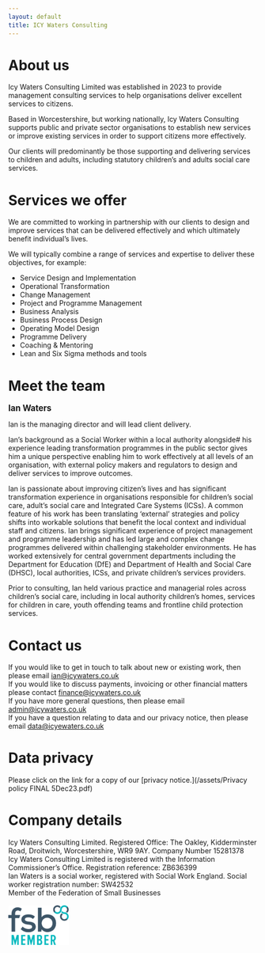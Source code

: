```yaml
---
layout: default
title: ICY Waters Consulting
---
```


# About us

Icy Waters Consulting Limited was established in 2023 to provide management consulting services to help organisations deliver excellent services to citizens. <br>

Based in Worcestershire, but working nationally, Icy Waters Consulting supports public and private sector organisations to establish new services or improve existing services in order to support citizens more effectively. <br>

Our clients will predominantly be those supporting and delivering services to children and adults, including statutory children’s and adults social care services.

# Services we offer

We are committed to working in partnership with our clients to design and improve services that can be delivered effectively and which ultimately benefit individual’s lives.<br>

We will typically combine a range of services and expertise to deliver these objectives, for example:

* Service Design and Implementation
* Operational Transformation
* Change Management
* Project and Programme Management
* Business Analysis
* Business Process Design
* Operating Model Design
* Programme Delivery
* Coaching & Mentoring
* Lean and Six Sigma methods and tools

# Meet the team

<span style="font-size:1.2em;"><strong>Ian Waters</strong></span>


Ian is the managing director and will lead client delivery.<br>

Ian’s background as a Social Worker within a local authority alongside# his experience leading transformation programmes in the public sector gives him a unique perspective enabling him to work effectively at all levels of an organisation, with external policy makers and regulators to design and deliver services to improve outcomes.<br> 

Ian is passionate about improving citizen’s lives and has significant transformation experience in organisations responsible for children’s social care, adult’s social care and Integrated Care Systems (ICSs). A common feature of his work has been translating ‘external’ strategies and policy shifts into workable solutions that benefit the local context and individual staff and citizens. 
Ian brings significant experience of project management and programme leadership and has led large and complex change programmes delivered within challenging stakeholder environments. He has worked extensively for central government departments including the Department for Education (DfE) and Department of Health and Social Care (DHSC), local authorities, ICSs, and private children’s services providers. <br>

Prior to consulting, Ian held various practice and managerial roles across children’s social care, including in local authority children’s homes, services for children in care, youth offending teams and frontline child protection services. 

# Contact us

If you would like to get in touch to talk about new or existing work, then please email [ian@icywaters.co.uk](mailto:ian@icywaters.co.uk)<br>
If you would like to discuss payments, invoicing or other financial matters please contact [finance@icywaters.co.uk](mailto:finance@icywaters.co.uk)<br>
If you have more general questions, then please email [admin@icywaters.co.uk](mailto:admin@icywaters.co.uk)<br>
If you have a question relating to data and our privacy notice, then please email [data@icyewaters.co.uk](mailto:data@icyewaters.co.uk)<br>

# Data privacy

Please click on the link for a copy of our [privacy notice.](/assets/Privacy policy FINAL 5Dec23.pdf)

# Company details

Icy Waters Consulting Limited. Registered Office: The Oakley, Kidderminster Road, Droitwich, Worcestershire, WR9 9AY. Company Number 15281378<br>
Icy Waters Consulting Limited is registered with the Information Commissioner’s Office. Registration reference: ZB636399<br>
Ian Waters is a social worker, registered with Social Work England. Social worker registration number: SW42532<br>
Member of the Federation of Small Businesses<br>
<br>
<img src="assets/fsb.png" height="80">
